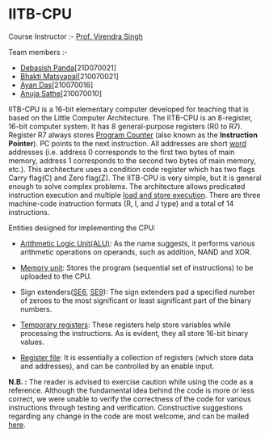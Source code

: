 # IITB-CPU 

Course Instructor :- [Prof. Virendra Singh](https://www.ee.iitb.ac.in/~viren/)

Team members :-
- [Debasish Panda](https://github.com/DebasishPanda529)[21D070021]
- [Bhakti Matsyapal](https://github.com/Bhakti2305)[210070021]
- [Ayan Das](https://github.com/Sad-Naya)[210070016]
- [Anuja Sathe](https://github.com/AnujaSathe2308)[210070010]


IITB-CPU is a 16-bit elementary computer developed for teaching that is based 
on the Little Computer Architecture. The IITB-CPU is an 8-register, 16-bit 
computer system. It has 8 general-purpose registers (R0 to R7). Register R7 
always stores [Program Counter](https://en.wikipedia.org/wiki/Processor_register) (also known as the **Instruction Pointer**). PC points to the next instruction. All addresses 
are short [word](https://en.wikipedia.org/wiki/Word_(computer_architecture)) addresses (i.e. address 0 corresponds to the first two bytes 
of main memory, address 1 corresponds to the second two bytes of main memory, etc.). 
This architecture uses a condition code register which has two flags Carry flag(C) 
and Zero flag(Z). The IITB-CPU is very simple, but it is general enough to 
solve complex problems. The architecture allows predicated instruction execution
and multiple [load and store execution](https://eng.libretexts.org/Bookshelves/Computer_Science/Programming_Languages/Introduction_to_Assembly_Language_Programming%3A_From_Soup_to_Nuts%3A_ARM_Edition_(Kann)/04%3A_New_Page/4.04%3A_New_Page). There are three machine-code instruction 
formats (R, I, and J type) and a total of 14 instructions.

Entities designed for implementing the CPU:

- [Arithmetic Logic Unit(ALU)](Entities/ALU/ALU/ALU.vhd): As the name suggests, it performs various arithmetic 
                               operations on operands, such as addition, NAND and XOR.

- [Memory unit](Entities/Memory/Memory_unit.vhd): Stores the program (sequential set of instructions) to be uploaded to 
               the CPU.

- Sign extenders([SE6](Entities/SE6/SE6/sign_extend_6.vhd), [SE9](Entities/SE9/SE9/sign_extend_9.vhdl)): The sign extenders pad a specified number of zeroes to
                             the most significant or least significant part of the 
                             binary numbers.

- [Temporary registers](Entities/Register_component/Register_component.vhd): These registers help store variables while processing the 
                        instructions. As is evident, they all store 16-bit binary 
                        values.

- [Register file](Entities/Register_file/Register_file/Register_file.vhd): It is essentially a collection of registers (which store data and 
                  addresses), and can be controlled by an enable input.

 **N.B. :** The reader is advised to exercise caution while using the code as a reference. Although the fundamental idea behind the code is more or less correct, we
were unable to verify the correctness of the code for various instructions through testing and verification. Constructive suggestions regarding any change in the
code are most welcome, and can be mailed [here](mailto:21d070021@iitb.ac.in).
